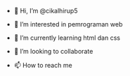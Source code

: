 - 👋 Hi, I’m @cikalhirup5
- 👀 I’m interested in pemrograman web
- 🌱 I’m currently learning html dan css

- 💞️ I’m looking to collaborate 
- 📫 How to reach me 


<!---
cikalhirup5/cikalhirup5 is a ✨ special ✨ repository because its `README.md` (this file) appears on your GitHub profile.
You can click the Preview link to take a look at your changes.
--->

